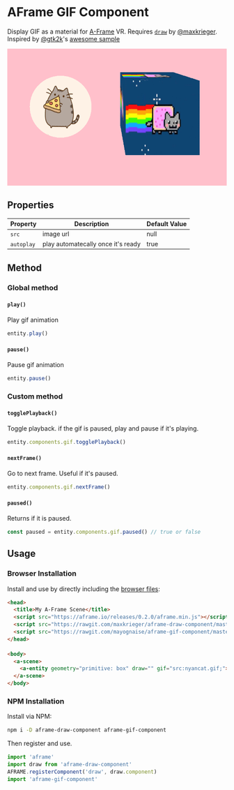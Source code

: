 # AFrame GIF Component

Display GIF as a material for [A-Frame](https://aframe.io) VR. Requires [`draw`](https://github.com/maxkrieger/aframe-draw-component) by [@maxkrieger](https://github.com/maxkrieger).
Inspired by [@gtk2k](https://github.com/gtk2k)'s [awesome sample](https://github.com/gtk2k/gtk2k.github.io/tree/master/animation_gif)

![example](example.gif)

## Properties

| Property | Description | Default Value |
| -------- | ----------- | ------------- |
|`src`|image url|null|
|`autoplay`|play automatecally once it's ready|true|

## Method

### Global method

#### `play()`

Play gif animation

```js
entity.play()
```

#### `pause()`

Pause gif animation

```js
entity.pause()
```

### Custom method

#### `togglePlayback()`

Toggle playback. if the gif is paused, play and pause if it's playing.

```js
entity.components.gif.togglePlayback()
```

#### `nextFrame()`

Go to next frame. Useful if it's paused.

```js
entity.components.gif.nextFrame()
```


#### `paused()`

Returns if it is paused.

```js
const paused = entity.components.gif.paused() // true or false
```


## Usage

### Browser Installation

Install and use by directly including the [browser files](dist):

```html
<head>
  <title>My A-Frame Scene</title>
  <script src="https://aframe.io/releases/0.2.0/aframe.min.js"></script>
  <script src="https://rawgit.com/maxkrieger/aframe-draw-component/master/dist/aframe-draw-component.min.js"></script>
  <script src="https://rawgit.com/mayognaise/aframe-gif-component/master/dist/aframe-gif-component.min.js"></script>
</head>

<body>
  <a-scene>
    <a-entity geometry="primitive: box" draw="" gif="src:nyancat.gif;"></a-entity>
  </a-scene>
</body>
```

### NPM Installation

Install via NPM:

```bash
npm i -D aframe-draw-component aframe-gif-component
```

Then register and use.

```js
import 'aframe'
import draw from 'aframe-draw-component'
AFRAME.registerComponent('draw', draw.component)
import 'aframe-gif-component'
```



